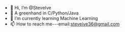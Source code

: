 - 👋 Hi, I’m @SteveIve
- 👀 A greenhand in C/Python/Java
- 🌱 I’m currently learning Machine Learning
- 📫 How to reach me---email:steveive36@gmail.com

<!---
SteveIve/SteveIve is a ✨ special ✨ repository because its `README.md` (this file) appears on your GitHub profile.
You can click the Preview link to take a look at your changes.
--->
